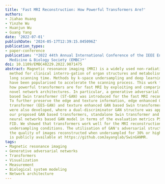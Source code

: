 ```yaml
---
title: 'Fast MRI Reconstruction: How Powerful Transformers Are?'
authors:
- Jiahao Huang
- Yinzhe Wu
- Huanjun Wu
- Guang Yang
date: '2022-07-01'
publishDate: '2024-05-17T12:39:15.045096Z'
publication_types:
- paper-conference
publication: '*2022 44th Annual International Conference of the IEEE Engineering in
  Medicine & Biology Society (EMBC)*'
doi: 10.1109/EMBC48229.2022.9871475
abstract: Magnetic resonance imaging (MRI) is a widely used non-radiative and non-invasive
  method for clinical interro-gation of organ structures and metabolism, with an inherently
  long scanning time. Methods by k-space undersampling and deep learning based reconstruction
  have been popularised to accelerate the scanning process. This work focuses on investigating
  how powerful transformers are for fast MRI by exploiting and comparing different
  novel network architectures. In particular, a generative adversarial network (GAN)
  based Swin transformer (ST-GAN) was introduced for the fast MRI reconstruction.
  To further preserve the edge and texture information, edge enhanced GAN based Swin
  transformer (EES-GAN) and texture enhanced GAN based Swin transformer (TES-GAN)
  were also developed, where a dual-discriminator GAN structure was applied. We compared
  our proposed GAN based transformers, standalone Swin transformer and other convolutional
  neural networks based GAN model in terms of the evaluation metrics PSNR, SSIM and
  FID. We showed that transformers work well for the MRI reconstruction from different
  undersampling conditions. The utilisation of GAN's adversarial structure improves
  the quality of images reconstructed when undersampled for 30% or higher. The code
  is publicly available at https://github.comJayanglab/SwinGANMR.
tags:
- Magnetic resonance imaging
- Generative adversarial networks
- Transformers
- Visualization
- Measurement
- Biological system modeling
- Network architecture
---
```

